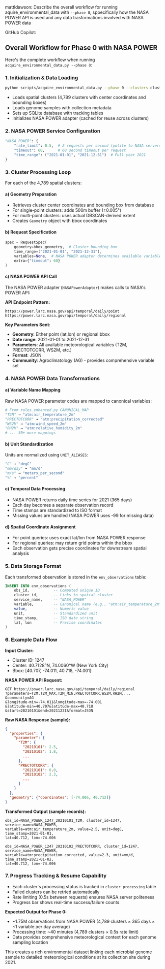 mattldawson: Describe the overall workflow for running aquire_environmental_data with `--phase 0`, sppecifically how the NASA POWER API is used and any data trasformations involved with NASA POWER data

GitHub Copilot:
## Overall Workflow for Phase 0 with NASA POWER

Here's the complete workflow when running `acquire_environmental_data.py --phase 0`:

### 1. **Initialization & Data Loading**
````bash
python scripts/acquire_environmental_data.py --phase 0 --clusters clusters.csv --samples samples.tsv
````

- Loads spatial clusters (4,789 clusters with center coordinates and bounding boxes)
- Loads genome samples with collection metadata
- Sets up SQLite database with tracking tables
- Initializes NASA POWER adapter (cached for reuse across clusters)

### 2. **NASA POWER Service Configuration**
````python
"NASA_POWER": {
    "rate_limit": 0.5,  # 2 requests per second (polite to NASA servers)
    "timeout": 60,      # 60 second timeout per request
    "time_range": ("2021-01-01", "2021-12-31")  # Full year 2021
}
````

### 3. **Cluster Processing Loop**

For each of the 4,789 spatial clusters:

#### **a) Geometry Preparation**
- Retrieves cluster center coordinates and bounding box from database
- For single-point clusters: adds 500m buffer (±0.005°)
- For multi-point clusters: uses actual DBSCAN-derived extent
- Creates `Geometry` object with bbox coordinates

#### **b) Request Specification**
````python
spec = RequestSpec(
    geometry=bbox_geometry,  # Cluster bounding box
    time_range=("2021-01-01", "2021-12-31"),
    variables=None,  # NASA POWER adapter determines available variables
    extra={"timeout": 60}
)
````

#### **c) NASA POWER API Call**
The NASA POWER adapter (`NASAPowerAdapter`) makes calls to NASA's POWER API:

**API Endpoint Pattern:**
````
https://power.larc.nasa.gov/api/temporal/daily/point
https://power.larc.nasa.gov/api/temporal/daily/regional
````

**Key Parameters Sent:**
- **Geometry**: Either point (lat,lon) or regional bbox
- **Date range**: 2021-01-01 to 2021-12-31  
- **Parameters**: All available meteorological variables (T2M, PRECTOTCORR, WS2M, etc.)
- **Format**: JSON
- **Community**: Agroclimatology (AG) - provides comprehensive variable set

### 4. **NASA POWER Data Transformations**

#### **a) Variable Name Mapping**
Raw NASA POWER parameter codes are mapped to canonical variables:
````python
# From rules_enhanced.py CANONICAL_MAP
"T2M" → "atm:air_temperature_2m"
"PRECTOTCORR" → "atm:precipitation_corrected" 
"WS2M" → "atm:wind_speed_2m"
"RH2M" → "atm:relative_humidity_2m"
# ... 30+ more mappings
````

#### **b) Unit Standardization** 
Units are normalized using `UNIT_ALIASES`:
````python
"C" → "degC"
"mm/day" → "mm/d"  
"m/s" → "meters_per_second"
"%" → "percent"
````

#### **c) Temporal Data Processing**
- NASA POWER returns daily time series for 2021 (365 days)
- Each day becomes a separate observation record
- Time stamps are standardized to ISO format
- Missing values are handled (NASA POWER uses -99 for missing data)

#### **d) Spatial Coordinate Assignment**
- For point queries: uses exact lat/lon from NASA POWER response
- For regional queries: may return grid points within the bbox
- Each observation gets precise coordinates for downstream spatial analysis

### 5. **Data Storage Format**

Each transformed observation is stored in the `env_observations` table:
````sql
INSERT INTO env_observations (
    obs_id,           -- Computed unique ID
    cluster_id,       -- Links to spatial cluster
    service_name,     -- "NASA_POWER"
    variable,         -- Canonical name (e.g., "atm:air_temperature_2m")
    value,            -- Numeric value
    unit,             -- Standardized unit
    time_stamp,       -- ISO date string
    lat, lon          -- Precise coordinates
)
````

### 6. **Example Data Flow**

**Input Cluster:**
- Cluster ID: 1247
- Center: 40.7128°N, 74.0060°W (New York City)
- Bbox: [40.707, -74.011, 40.718, -74.001]

**NASA POWER API Request:**
````
GET https://power.larc.nasa.gov/api/temporal/daily/regional
?parameters=T2M,T2M_MAX,T2M_MIN,PRECTOTCORR,WS2M,RH2M,...
&community=AG
&longitude-min=-74.011&longitude-max=-74.001
&latitude-min=40.707&latitude-max=40.718
&start=20210101&end=20211231&format=JSON
````

**Raw NASA Response (sample):**
````json
{
  "properties": {
    "parameter": {
      "T2M": {
        "20210101": 2.5,
        "20210102": 1.8,
        ...
      },
      "PRECTOTCORR": {
        "20210101": 0.0,
        "20210102": 2.3,
        ...
      }
    }
  },
  "geometry": {"coordinates": [-74.006, 40.712]}
}
````

**Transformed Output (sample records):**
````
obs_id=NASA_POWER_1247_20210101_T2M, cluster_id=1247, service_name=NASA_POWER,
variable=atm:air_temperature_2m, value=2.5, unit=degC, time_stamp=2021-01-01,
lat=40.712, lon=-74.006

obs_id=NASA_POWER_1247_20210102_PRECTOTCORR, cluster_id=1247, service_name=NASA_POWER,
variable=atm:precipitation_corrected, value=2.3, unit=mm/d, time_stamp=2021-01-02,
lat=40.712, lon=-74.006
````

### 7. **Progress Tracking & Resume Capability**

- Each cluster's processing status is tracked in `cluster_processing` table
- Failed clusters can be retried automatically
- Rate limiting (0.5s between requests) ensures NASA server politeness
- Progress bar shows real-time success/failure counts

**Expected Output for Phase 0:**
- ~1.75M observations from NASA POWER (4,789 clusters × 365 days × ~1 variable per day average)
- Processing time: ~40 minutes (4,789 clusters × 0.5s rate limit)
- Data provides comprehensive meteorological context for each genome sampling location

This creates a rich environmental dataset linking each microbial genome sample to detailed meteorological conditions at its collection site during 2021.